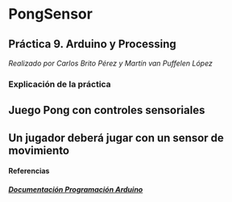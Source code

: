 # PongSensor
## Práctica 9. Arduino y Processing
*Realizado por Carlos Brito Pérez y Martín van Puffelen López*
### Explicación de la práctica
## **Juego Pong con controles sensoriales** 
## Un jugador deberá jugar con un sensor de movimiento

#### Referencias
##### [Documentación Programación Arduino](https://www.arduino.cc/reference/en/)
